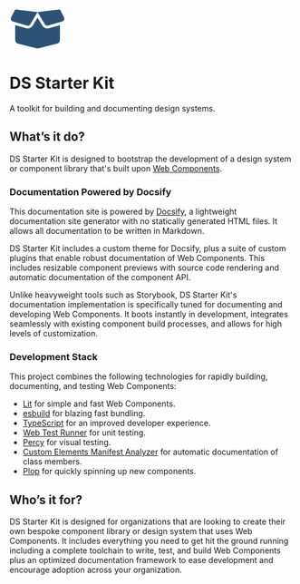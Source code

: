 <div class="hero-wrap">
  <div class="hero">
    <svg width="99" height="79" viewBox="0 0 70 56" fill="none" xmlns="http://www.w3.org/2000/svg">
      <path d="M8.22829 3.65314L35 6.90157L61.775 3.65314C62.5078 3.56126 63.2187 3.94407 63.5578 4.60689L68.1187 13.7266C69.0922 15.6844 68.0531 18.0578 65.9422 18.6594L48.0812 23.7672C46.5609 24.1938 44.9312 23.5594 44.1219 22.1047L35 6.90157L25.8781 22.1047C25.0688 23.5594 23.4391 24.1938 21.9188 23.7672L4.05454 18.6594C1.94798 18.0578 0.905965 15.6844 1.88564 13.7266L6.44657 4.60689C6.77798 3.94407 7.4922 3.56126 8.22829 3.65314ZM35.1203 14L41.1141 23.9969C42.7437 26.7094 45.9922 27.9016 49.0437 27.125L63 23.1438V41.3985C63 43.8047 61.3594 45.9047 59.0187 46.4953L36.6953 52.0735C35.5797 52.3578 34.4203 52.3578 33.3047 52.0735L10.9813 46.4953C8.63954 45.9047 7.00001 43.8047 7.00001 41.3985V23.1438L20.9563 27.125C24.0078 27.9016 27.2563 26.7094 28.8859 23.9969L34.8797 14H35.1203Z" fill="#2C5377"/>
    </svg>
    <h1>DS Starter Kit</h1>
    <p>A toolkit for building and documenting design systems.</p>
  </div>
</div>

<h2>What&#8217;s it do?</h2>

DS Starter Kit is designed to bootstrap the development of a design system or
component library that's built upon [Web Components](https://developer.mozilla.org/en-US/docs/Web/Web_Components).

<h3>Documentation Powered by Docsify</h3>

This documentation site is powered by [Docsify](https://docsify.js.org/), a
lightweight documentation site generator with no statically generated HTML files.
It allows all documentation to be written in Markdown.

DS Starter Kit includes a custom theme for Docsify, plus a suite of custom
plugins that enable robust documentation of Web Components. This includes
resizable component previews with source code rendering and automatic
documentation of the component API.

Unlike heavyweight tools such as Storybook, DS Starter Kit's documentation
implementation is specifically tuned for documenting and developing Web
Components. It boots instantly in development, integrates seamlessly with
existing component build processes, and allows for high levels of customization.

<div class="callout">
<h3>Development Stack</h3>

This project combines the following technologies for rapidly building,
documenting, and testing Web Components:

- [Lit](https://lit.dev/) for simple and fast Web Components.
- [esbuild](https://esbuild.github.io/) for blazing fast bundling.
- [TypeScript](https://www.typescriptlang.org/) for an improved developer experience.
- [Web Test Runner](https://modern-web.dev/docs/test-runner/overview/) for unit testing.
- [Percy](https://percy.io/) for visual testing.
- [Custom Elements Manifest Analyzer](https://custom-elements-manifest.open-wc.org/analyzer/getting-started/) for automatic documentation of class members.
- [Plop](https://plopjs.com/) for quickly spinning up new components.
</div>

<h2>Who&#8217;s it for?</h2>

DS Starter Kit is designed for organizations that are looking to create their
own bespoke component library or design system that uses Web Components. It
includes everything you need to get hit the ground running including a complete
toolchain to write, test, and build Web Components plus an optimized
documentation framework to ease development and encourage adoption across your
organization.
